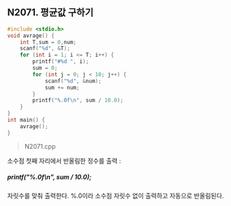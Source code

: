 ## N2071. 평균값 구하기

```c
#include <stdio.h>
void avrage() {
    int T,sum = 0,num;
    scanf("%d", &T);    
    for (int i = 1; i <= T; i++) {
        printf("#%d ", i); 
        sum = 0;
        for (int j = 0; j < 10; j++) {
            scanf("%d", &num);
            sum += num;
        }
        printf("%.0f\n", sum / 10.0);
    }
}
int main() {
    avrage();
}
```

> N2071.cpp



소수점 첫째 자리에서 반올림한 정수를 출력 : 

##### printf("%.0f\n", sum / 10.0);

자릿수를 맞춰 출력한다. %.0이라 소수점 자릿수 없이 출력하고 자동으로 반올림된다. 



 
